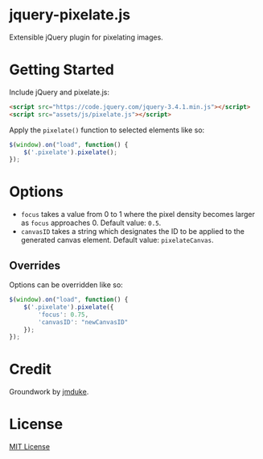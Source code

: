 # jquery-pixelate.js

Extensible jQuery plugin for pixelating images.

# Getting Started

Include jQuery and pixelate.js:

```html
<script src="https://code.jquery.com/jquery-3.4.1.min.js"></script>
<script src="assets/js/pixelate.js"></script>
```

Apply the `pixelate()` function to selected elements like so:

```js
$(window).on("load", function() {
    $('.pixelate').pixelate();
});
```

# Options

- `focus` takes a value from 0 to 1 where the pixel density becomes larger as `focus` approaches 0. Default value: `0.5`.
- `canvasID` takes a string which designates the ID to be applied to the generated canvas element. Default value: `pixelateCanvas`.

## Overrides

Options can be overridden like so:

```js
$(window).on("load", function() {
    $('.pixelate').pixelate({
        'focus': 0.75,
        'canvasID': "newCanvasID"
    });
});
```

# Credit

Groundwork by [jmduke](https://github.com/jmduke/jquery.pixelate.js).

# License

[MIT License](LICENSE)